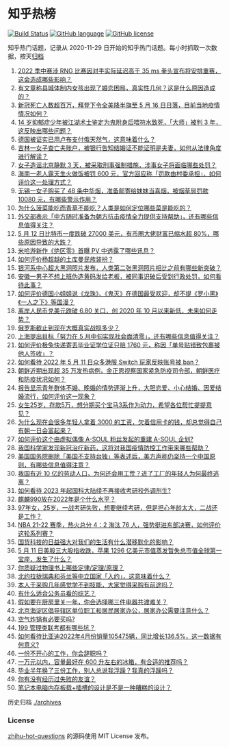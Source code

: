 # 知乎热榜
[![Build Status](https://github.com/ToWeLong/zhihu-hot-questions/workflows/CI/badge.svg)](https://github.com/ToWeLong/zhihu-hot-questions/actions)
[![GitHub language](https://img.shields.io/badge/language-golang-orange.svg)](https://golang.org/)
[![GitHub license](https://img.shields.io/github/license/ToWeLong/zhihu-hot-questions)](https://github.com/ToWeLong/zhihu-hot-questions/blob/main/LICENSE)

知乎热门话题，记录从 2020-11-29 日开始的知乎热门话题。每小时抓取一次数据，按天[归档](./archives)

<!-- BEGIN -->

1. [2022 季中赛涉 RNG 比赛因对手实际延迟高于 35 ms 拳头宣布将安排重赛，这会造成哪些影响？](https://www.zhihu.com/question/532621607)
1. [有文章称县城体制内女孩出现了婚恋困局，真实性几何？这是什么原因造成的？](https://www.zhihu.com/question/531940348)
1. [新冠死亡人数超百万，拜登下令全美降半旗至 5 月 16 日日落，目前当地疫情情况如何？](https://www.zhihu.com/question/532563912)
1. [14 岁抑郁症少年被江湖术士鉴定为鬼附身后喂符水致死，「大师」被判 3 年，这反映出哪些问题？](https://www.zhihu.com/question/532449824)
1. [德国被证实已用卢布支付俄天然气，这意味着什么？](https://www.zhihu.com/question/532463415)
1. [吉林一女子查亡夫账户，被银行告知结婚证不能证明是夫妻，如何从法律角度进行解读？](https://www.zhihu.com/question/532522208)
1. [女子造谣北京静默 3 天，被采取刑事强制措施，涉事女子将面临哪些处罚？](https://www.zhihu.com/question/532607201)
1. [海南一老人露天生火做饭被罚 600 元，官方回应称「罚款由村委承担」，如何评价这一处理方式？](https://www.zhihu.com/question/532536695)
1. [无锡一女子购买了 48 条中华烟，准备邮寄给妹妹当喜烟，被烟草局罚款 10080 元，有哪些警示作用？](https://www.zhihu.com/question/532567380)
1. [为什么菠菜能吃而青草不能吃？人类是如何定位哪些菜是能吃的？](https://www.zhihu.com/question/530788654)
1. [外交部表示「中方随时准备为朝方抗击疫情全力提供支持帮助」，还有哪些信息值得关注？](https://www.zhihu.com/question/532484087)
1. [5 月 12 日比特币一度跌破 27000 美元，有币圈大佬财富已缩水超 80%，哪些原因导致的大跌？](https://www.zhihu.com/question/532506973)
1. [米哈游新作《绝区零》首曝 PV 中透露了哪些讯息？](https://www.zhihu.com/question/532616869)
1. [如何评价杨超越的土库曼民族装扮？](https://www.zhihu.com/question/501836689)
1. [银河系中心超大黑洞照片发布，人类第二张黑洞照片相比之前有哪些新突破？](https://www.zhihu.com/question/530632972)
1. [安徽一男子不想上班伪造黄码发给老板，被同事识破后受到行政处罚，如何看待此事？](https://www.zhihu.com/question/532529854)
1. [如何评价德国小姐姐说《龙珠》、《鬼灭》在德国最受欢迎，却不提《罗小黑》《一人之下》等国漫？](https://www.zhihu.com/question/532376740)
1. [离岸人民币兑美元跌破 6.80 关口，创 2020 年 10 月以来新低，未来如何走势？](https://www.zhihu.com/question/532450369)
1. [俄罗斯截止到现在大概真实战损多少？](https://www.zhihu.com/question/532379070)
1. [上海提出目标「努力在 5 月中旬实现社会面清零」，还有哪些信息值得关注？](https://www.zhihu.com/question/532587267)
1. [如何评价极兔快递寄丢毕业证学位证只赔 1760 元，称因「单号贴错致包裹被他人签收」？](https://www.zhihu.com/question/532575539)
1. [如何看待 2022 年 5 月 11 日众多港服 Switch 玩家反映账号被 ban？](https://www.zhihu.com/question/532387534)
1. [朝鲜近期出现超 35 万发热病例，金正恩视察国家紧急防疫司令部，朝鲜医疗和防疫状况如何？](https://www.zhihu.com/question/532622697)
1. [报告显示青年群体不婚、晚婚的情势逐渐上升，大胆恋爱、小心结婚、因爱结婚流行，如何评价这一现象？](https://www.zhihu.com/question/532591076)
1. [女生25岁，存款5万，想分期买个宝马3系作为动力，希望各位帮忙提提意见？](https://www.zhihu.com/question/532344915)
1. [为什么现在会很多年轻人拿着 3000 的工资，欠着信用卡的钱，却总觉得自己有朝一日会富起来？](https://www.zhihu.com/question/531821144)
1. [如何评价这个由虚拟偶像 A-SOUL 粉丝发起的重建 A-SOUL 企划?](https://www.zhihu.com/question/532442062)
1. [我国科学家发现新冠治疗新药，这将对我国疫情防控工作带来哪些帮助？](https://www.zhihu.com/question/532579542)
1. [美国国务院删除「美国不支持台独」等表述后，美方声称仍坚持一个中国原则，有哪些信息值得注意？](https://www.zhihu.com/question/532460664)
1. [我国有近 10 亿的劳动人口，为何还会用工荒？进了工厂的年轻人为何最终逃离？](https://www.zhihu.com/question/532504512)
1. [如何看待 2023 年起国科大陆续不再接收考研校外调剂生?](https://www.zhihu.com/question/532558170)
1. [麒麟990放在2022年是个什么水平？](https://www.zhihu.com/question/517365570)
1. [97年女，25岁，一战考研失败，想要继续考研，但是担心年龄太大，二战还是工作？](https://www.zhihu.com/question/532294199)
1. [NBA 21-22 赛季，热火总分 4：2 淘汰 76 人，强势挺进东部决赛，如何评价这轮系列赛？](https://www.zhihu.com/question/532583942)
1. [国货科技的日益强大对我们的生活有什么潜移默化的影响？](https://www.zhihu.com/question/532466026)
1. [5 月 11 日美股三大股指收跌，苹果 1296 亿美元市值蒸发暂失总市值全球第一宝座，发生了什么？](https://www.zhihu.com/question/532400989)
1. [你质疑过物理书上哪些定律/定理/原理？](https://www.zhihu.com/question/444843881)
1. [北约拉拢瑞典和芬兰等中立国家「入约」，这意味着什么？](https://www.zhihu.com/question/532595761)
1. [本人干采购几年感觉学不到技能，大家觉得采购有前途吗？](https://www.zhihu.com/question/372529507)
1. [有什么适合公务员看的综艺？](https://www.zhihu.com/question/531989550)
1. [假如要在厨房里关一年，你会选择哪三件电器共渡难关？](https://www.zhihu.com/question/532567647)
1. [北京海淀区倡导辖区单位职工和居民居家办公，居家办公需要注意什么？](https://www.zhihu.com/question/532503783)
1. [空气炸锅有必要买吗?](https://www.zhihu.com/question/338806798)
1. [199 管理类联考都有哪些坑？](https://www.zhihu.com/question/312937027)
1. [如何看待比亚迪2022年4月份销量105475辆，同比增长136.5%，这一数据有何意义?](https://www.zhihu.com/question/531291824)
1. [一份不开心的工作，你会辞职吗？](https://www.zhihu.com/question/529473338)
1. [一万元以内，容量最好在 600 升左右的冰箱，有合适的推荐吗？](https://www.zhihu.com/question/285974082)
1. [毕业半年换了三份工作，别人总说我浮躁？我真的浮躁吗？](https://www.zhihu.com/question/531088990)
1. [你有没有经历过失败的友谊？](https://www.zhihu.com/question/532204607)
1. [笔记本电脑内存板载+插槽的设计是不是一种糟糕的设计？](https://www.zhihu.com/question/532497374)

<!-- END -->

历史归档 [./archives](./archives)


### License
[zhihu-hot-questions](https://github.com/towelong/zhihu-hot-questions) 的源码使用 MIT License 发布。